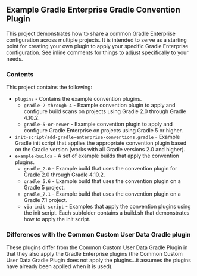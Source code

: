 ## Example Gradle Enterprise Gradle Convention Plugin

This project demonstrates how to share a common Gradle Enterprise configuration across multiple projects. It is intended to serve as a starting point for creating your own plugin to apply your specific Gradle Enterprise configuration. See inline comments for things to adjust specifically to your needs.

### Contents

This project contains the following:

  * `plugins` - Contains the example convention plugins.
    * `gradle-2-through-4` - Example convention plugin to apply and configure build scans on projects using Gradle 2.0 through Gradle 4.10.2.
    * `gradle-5-or-newer` - Example convention plugin to apply and configure Gradle Enterprise on projects using Gradle 5 or higher.
  * `init-script/add-gradle-enterprise-conventions.gradle` - Example Gradle init script that applies the appropriate convention plugin based on the Gradle version (works with all Gradle versions 2.0 and higher).
  * `example-builds` - A set of example builds that apply the convention plugins.
    * `gradle_2.0` - Example build that uses the convention plugin for Gradle 2.0 through Gradle 4.10.2.
    * `gradle_5.6` - Example build that uses the convention plugin on a Gradle 5 project.
    * `gradle_7.1` - Example build that uses the convention plugin on a Gradle 7.1 project.
    * `via-init-script` - Examples that apply the convention plugins using the init script. Each subfolder contains a build.sh that demonstrates how to apply the init script.

### Differences with the Common Custom User Data Gradle plugin
These plugins differ from the Common Custom User Data Gradle Plugin in that they also apply the Gradle Enterprise plugins (the Common Custom User Data Gradle Plugin does not apply the plugins...it assumes the plugins have already been applied when it is used).
